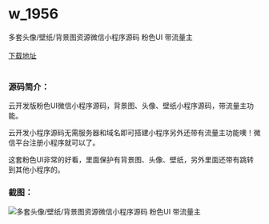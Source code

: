 # w_1956
多套头像/壁纸/背景图资源微信小程序源码 粉色UI 带流量主
<br/></br>
[下载地址](https://www.uuid2.com/1956.html "下载地址")
<br/></br>
<h3>源码简介：</h3>
<p>云开发版粉色UI微信小程序源码，背景图、头像、壁纸小程序源码，带流量主功能。<p>
<p>云开发小程序源码无需服务器和域名即可搭建小程序另外还带有流量主功能噢！微信平台注册小程序就可以了。<p>
<p>这套粉色UI非常的好看，里面保护有背景图、头像、壁纸，另外里面还带有跳转到其他小程序的。<p>
<h3>截图：</h3>
<img src="https://www.uuid2.com/wp-content/uploads/img/202201/95065f9908.jpg" alt="多套头像/壁纸/背景图资源微信小程序源码 粉色UI 带流量主">
